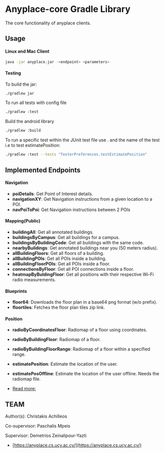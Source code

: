 Anyplace-core Gradle Library
================

The core functionality of anyplace clients.



Usage
---
#### Linux and Mac Client
```bash
java -jar anyplace.jar -<endpoint> <parameters>
```

#### Testing
To build the jar:
```bash
./gradlew jar
```

To run all tests with config file
```bash
./gradlew :test 
```

Build the android library 
```bash
./gradlew :build
```

To run a specific test within the JUnit test file use . and the name of the test
i.e to test estimatePosition:
```bash
./gradlew :test --tests "TesterPreferences.testEstimatePosition"
```


Implemented Endpoints
---
#### Navigation
* __poiDetails__: Get Point of Interest details.
* __navigationXY__: Get Navigation instructions from a given location to a POI.
* __navPoiToPoi__: Get Navigation instructions between 2 POIs

#### Mapping(Public)
* __buildingAll__: Get all annotated buildings.
* __buildingsByCampus__: Get all buildings for a campus.
* __buildingsByBuildingCode__: Get all buildings with the same code.
* __nearbyBuildings__: Get annotated buildings near you (50 meters radius).
* __allBuildingFloors__: Get all floors of a building.
* __allBuildingPOIs__: Get all POIs inside a building.
* __allBuildingFloorPOIs__: Get all POIs inside a floor.
* __connectionsByFloor__: Get all POI connections inside a floor.
* __heatmapByBuldingFloor__: Get all positions with their respective Wi-Fi radio measurements.

#### Blueprints
* __floor64__: Downloads the floor plan in a base64 png format (w/o prefix).
* __floortiles__: Fetches the floor plan tiles zip link.

#### Position
* __radioByCoordinatesFloor__: Radiomap of a floor using coordinates.
* __radioByBuildingFloor__: Radiomap of a floor.
* __radioByBuildingFloorRange__: Radiomap of a floor within a specified range.
* __estimatePosition__: Estimate the location of the user.
* __estimatePosOffline__: Estimate the location of the user offline. Needs the radiomap file.


* [Read more:](ENDPOINTS.md)


TEAM
---

Author(s): Christakis Achilleos

Co-supervisor: Paschalis Mpeis

Supervisor: Demetrios Zeinalipour-Yazti

* [https://anyplace.cs.ucy.ac.cy/](https://anyplace.cs.ucy.ac.cy/)

